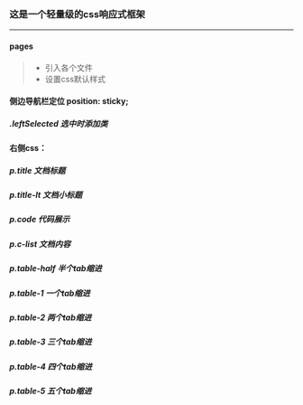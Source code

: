 ### 这是一个轻量级的css响应式框架
- - -
#### pages
   > - 引入各个文件
   > - 设置css默认样式

#### 侧边导航栏定位  position: sticky;
##### .leftSelected 选中时添加类
#### 右侧css：
##### p.title 文档标题
##### p.title-lt 文档小标题
##### p.code 代码展示
##### p.c-list 文档内容
##### p.table-half 半个tab缩进
##### p.table-1 一个tab缩进
##### p.table-2 两个tab缩进
##### p.table-3 三个tab缩进
##### p.table-4 四个tab缩进
##### p.table-5 五个tab缩进
